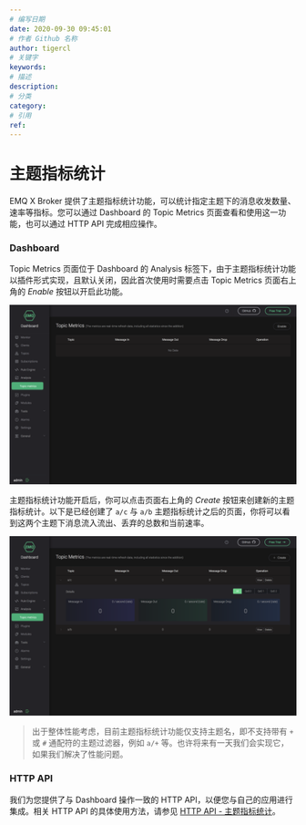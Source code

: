 ```yaml
---
# 编写日期
date: 2020-09-30 09:45:01
# 作者 Github 名称
author: tigercl
# 关键字
keywords:
# 描述
description:
# 分类
category: 
# 引用
ref:
---
```


# 主题指标统计

EMQ X Broker 提供了主题指标统计功能，可以统计指定主题下的消息收发数量、速率等指标。您可以通过 Dashboard 的 Topic Metrics 页面查看和使用这一功能，也可以通过 HTTP API 完成相应操作。

### Dashboard

Topic Metrics 页面位于 Dashboard 的 Analysis 标签下，由于主题指标统计功能以插件形式实现，且默认关闭，因此首次使用时需要点击 Topic Metrics 页面右上角的 *Enable* 按钮以开启此功能。

![image-20200930095122959](./assets/image-20200930095122959.png)

主题指标统计功能开启后，你可以点击页面右上角的 *Create* 按钮来创建新的主题指标统计。以下是已经创建了 `a/c` 与 `a/b` 主题指标统计之后的页面，你将可以看到这两个主题下消息流入流出、丢弃的总数和当前速率。

![image-20200930110511638](./assets/image-20200930110511638.png)

> 出于整体性能考虑，目前主题指标统计功能仅支持主题名，即不支持带有 `+` 或 `#` 通配符的主题过滤器，例如 `a/+` 等。也许将来有一天我们会实现它，如果我们解决了性能问题。

### HTTP API

我们为您提供了与 Dashboard 操作一致的 HTTP API，以便您与自己的应用进行集成。相关 HTTP API 的具体使用方法，请参见 [HTTP API - 主题指标统计](http-api.md#endpoint-topic-metrics)。